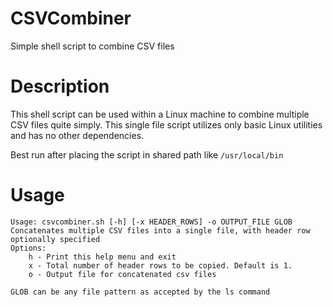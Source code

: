 # CSVCombiner
Simple shell script to combine CSV files

# Description
This shell script can be used within a Linux machine to combine multiple CSV files quite simply. This single file script utilizes only basic Linux utilities and has no other dependencies.

Best run after placing the script in shared path like `/usr/local/bin`

# Usage
```
Usage: csvcombiner.sh [-h] [-x HEADER_ROWS] -o OUTPUT_FILE GLOB 
Concatenates multiple CSV files into a single file, with header row optionally specified
Options:
    h - Print this help menu and exit
    x - Total number of header rows to be copied. Default is 1.
    o - Output file for concatenated csv files
    
GLOB can be any file pattern as accepted by the ls command
```